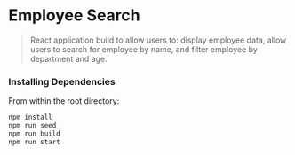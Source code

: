 # Employee Search

> React application build to allow users to: display employee data, allow users to search for employee by name, and filter employee by department and age.


### Installing Dependencies

From within the root directory:

```sh
npm install
npm run seed
npm run build
npm run start
```